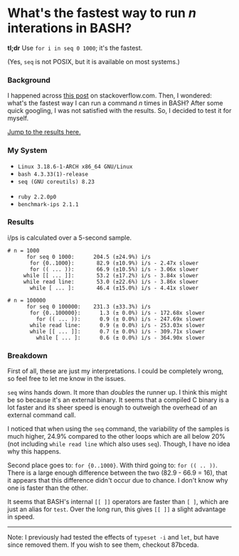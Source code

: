 What's the fastest way to run *n* interations in BASH?
======================================================

**tl;dr** Use `for i in seq 0 1000`; it's the fastest.

(Yes, `seq` is not POSIX, but it is available on most systems.)

### Background
I happened across [this post](http://stackoverflow.com/questions/3737740/is-there-a-better-way-to-run-a-command-n-times-in-bash)
on stackoverflow.com. Then, I wondered: what's the fastest way I can run a
command *n* times in BASH? After some quick googling, I was not satisfied
with the results. So, I decided to test it for myself.

[Jump to the results here.](http://github.com/ryanmjacobs/bash-loops/#results)

### My System
* `Linux 3.18.6-1-ARCH x86_64 GNU/Linux`
* `bash 4.3.33(1)-release`
* `seq (GNU coreutils) 8.23`<br><br>
* `ruby 2.2.0p0`
* `benchmark-ips 2.1.1`

### Results
i/ps is calculated over a 5-second sample.
```
# n = 1000
      for seq 0 1000:      204.5 (±24.9%) i/s
       for {0..1000}:       82.9 (±10.9%) i/s - 2.47x slower
       for (( ... )):       66.9 (±10.5%) i/s - 3.06x slower
     while [[ ... ]]:       53.2 (±17.2%) i/s - 3.84x slower
     while read line:       53.0 (±22.6%) i/s - 3.86x slower
       while [ ... ]:       46.4 (±15.0%) i/s - 4.41x slower

# n = 100000
      for seq 0 100000:    231.3 (±33.3%) i/s
       for {0..100000}:      1.3 (± 0.0%) i/s - 172.68x slower
         for (( ... )):      0.9 (± 0.0%) i/s - 247.69x slower
       while read line:      0.9 (± 0.0%) i/s - 253.03x slower
       while [[ ... ]]:      0.7 (± 0.0%) i/s - 309.71x slower
         while [ ... ]:      0.6 (± 0.0%) i/s - 364.90x slower
```

### Breakdown
First of all, these are just my interpretations. I could be completely wrong, so
feel free to let me know in the issues.

`seq` wins hands down. It more than *doubles* the runner up. I think this might be
so because it's an external binary. It seems that a compiled C binary is a lot
faster and its sheer speed is enough to outweigh the overhead of an external
command call.

I noticed that when using the `seq` command, the variability of the samples is
much higher, 24.9% compared to the other loops which are all below 20%
(not including `while read line` which also uses `seq`). Though, I have no idea
why this happens.

Second place goes to: `for {0..1000}`. With third going to: `for (( .. ))`.
There is a large enough difference between the two (82.9 - 66.9 = 16), that
it appears that this difference didn't occur due to chance. I don't know why
one is faster than the other.

It seems that BASH's internal `[[ ]]` operators are faster than `[ ]`, which
are just an alias for `test`. Over the long run, this gives `[[ ]]` a slight
advantage in speed.

---
Note: I previously had tested the effects of `typeset -i` and `let`, but have
since removed them. If you wish to see them, checkout 87bceda.

